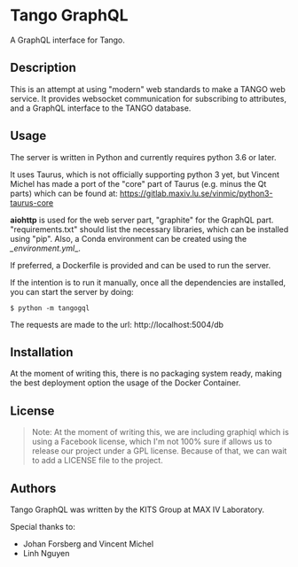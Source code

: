 # Tango GraphQL

A GraphQL interface for Tango.

## Description

This is an attempt at using "modern" web standards to make a TANGO web service. It provides websocket communication for subscribing to attributes, and a GraphQL interface to the TANGO database.

## Usage

The server is written in Python and currently requires python 3.6 or later.

It uses Taurus, which is not officially supporting python 3 yet, but Vincent Michel has made a port of the "core" part of Taurus (e.g. minus the Qt parts) which can be found at: https://gitlab.maxiv.lu.se/vinmic/python3-taurus-core

__aiohttp__ is used for the web server part, "graphite" for the GraphQL part. "requirements.txt" should list the necessary libraries, which can be installed using "pip". Also, a Conda environment can be created using the *_environment.yml*_.

If preferred, a Dockerfile is provided and can be used to run the server.

If the intention is to run it manually, once all the dependencies are installed, you can start the server by doing:

```shell
$ python -m tangogql
```

The requests are made to the url: http://localhost:5004/db

## Installation

At the moment of writing this, there is no packaging system ready, making the best deployment option the usage of the Docker Container.

## License

> Note: At the moment of writing this, we are including graphiql which is using a Facebook license, which I'm not 100% sure if allows us to release our project under a GPL license. Because of that, we can wait to add a LICENSE file to the project.

## Authors

Tango GraphQL was written by the KITS Group at MAX IV Laboratory.

Special thanks to:

- Johan Forsberg and Vincent Michel
- Linh Nguyen